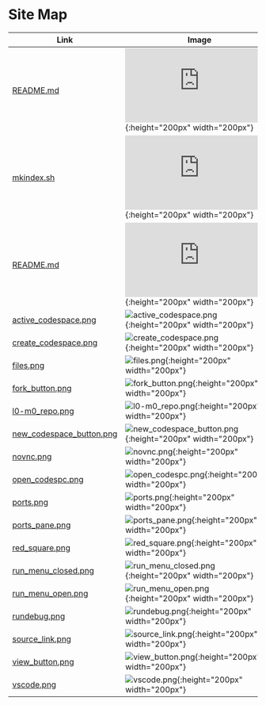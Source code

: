 # Site Map

| Link | Image |
| ---- | ----- |
| [README.md](https://league-curriculum.github.io/images/README.md) | ![README.md](https://league-curriculum.github.io/images/README.md){:height="200px" width="200px"} |
| [mkindex.sh](https://league-curriculum.github.io/images/mkindex.sh) | ![mkindex.sh](https://league-curriculum.github.io/images/mkindex.sh){:height="200px" width="200px"} |
| [README.md](https://league-curriculum.github.io/images/module-navigation/README.md) | ![README.md](https://league-curriculum.github.io/images/module-navigation/README.md){:height="200px" width="200px"} |
| [active_codespace.png](https://league-curriculum.github.io/images/module-navigation/active_codespace.png) | ![active_codespace.png](https://league-curriculum.github.io/images/module-navigation/active_codespace.png){:height="200px" width="200px"} |
| [create_codespace.png](https://league-curriculum.github.io/images/module-navigation/create_codespace.png) | ![create_codespace.png](https://league-curriculum.github.io/images/module-navigation/create_codespace.png){:height="200px" width="200px"} |
| [files.png](https://league-curriculum.github.io/images/module-navigation/files.png) | ![files.png](https://league-curriculum.github.io/images/module-navigation/files.png){:height="200px" width="200px"} |
| [fork_button.png](https://league-curriculum.github.io/images/module-navigation/fork_button.png) | ![fork_button.png](https://league-curriculum.github.io/images/module-navigation/fork_button.png){:height="200px" width="200px"} |
| [l0-m0_repo.png](https://league-curriculum.github.io/images/module-navigation/l0-m0_repo.png) | ![l0-m0_repo.png](https://league-curriculum.github.io/images/module-navigation/l0-m0_repo.png){:height="200px" width="200px"} |
| [new_codespace_button.png](https://league-curriculum.github.io/images/module-navigation/new_codespace_button.png) | ![new_codespace_button.png](https://league-curriculum.github.io/images/module-navigation/new_codespace_button.png){:height="200px" width="200px"} |
| [novnc.png](https://league-curriculum.github.io/images/module-navigation/novnc.png) | ![novnc.png](https://league-curriculum.github.io/images/module-navigation/novnc.png){:height="200px" width="200px"} |
| [open_codespc.png](https://league-curriculum.github.io/images/module-navigation/open_codespc.png) | ![open_codespc.png](https://league-curriculum.github.io/images/module-navigation/open_codespc.png){:height="200px" width="200px"} |
| [ports.png](https://league-curriculum.github.io/images/module-navigation/ports.png) | ![ports.png](https://league-curriculum.github.io/images/module-navigation/ports.png){:height="200px" width="200px"} |
| [ports_pane.png](https://league-curriculum.github.io/images/module-navigation/ports_pane.png) | ![ports_pane.png](https://league-curriculum.github.io/images/module-navigation/ports_pane.png){:height="200px" width="200px"} |
| [red_square.png](https://league-curriculum.github.io/images/module-navigation/red_square.png) | ![red_square.png](https://league-curriculum.github.io/images/module-navigation/red_square.png){:height="200px" width="200px"} |
| [run_menu_closed.png](https://league-curriculum.github.io/images/module-navigation/run_menu_closed.png) | ![run_menu_closed.png](https://league-curriculum.github.io/images/module-navigation/run_menu_closed.png){:height="200px" width="200px"} |
| [run_menu_open.png](https://league-curriculum.github.io/images/module-navigation/run_menu_open.png) | ![run_menu_open.png](https://league-curriculum.github.io/images/module-navigation/run_menu_open.png){:height="200px" width="200px"} |
| [rundebug.png](https://league-curriculum.github.io/images/module-navigation/rundebug.png) | ![rundebug.png](https://league-curriculum.github.io/images/module-navigation/rundebug.png){:height="200px" width="200px"} |
| [source_link.png](https://league-curriculum.github.io/images/module-navigation/source_link.png) | ![source_link.png](https://league-curriculum.github.io/images/module-navigation/source_link.png){:height="200px" width="200px"} |
| [view_button.png](https://league-curriculum.github.io/images/module-navigation/view_button.png) | ![view_button.png](https://league-curriculum.github.io/images/module-navigation/view_button.png){:height="200px" width="200px"} |
| [vscode.png](https://league-curriculum.github.io/images/module-navigation/vscode.png) | ![vscode.png](https://league-curriculum.github.io/images/module-navigation/vscode.png){:height="200px" width="200px"} |
